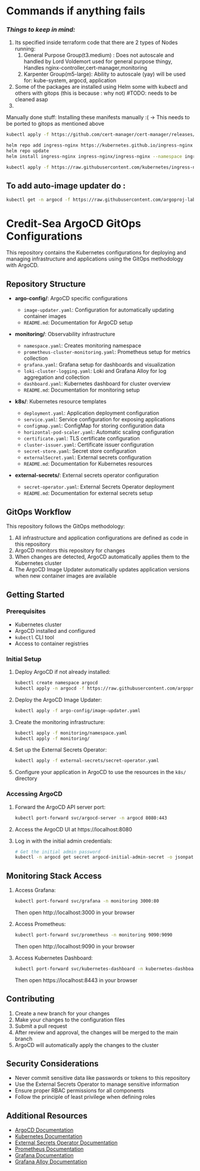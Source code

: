 # Commands if anything fails 

### *Things to keep in mind:*
1. Its specified inside terraform code that there are 2 types of Nodes running: 
    1. General Purpose Group(t3.medium) : Does not autoscale and handled by Lord Voldemort used for general purpose thingy, Handles nginx-controller,cert-manager,monitoring
    2. Karpenter Group(m5-large): Ability to autoscale (yay) will be used for: kube-system, argocd, application
2. Some of the packages are installed using Helm some with kubectl and others with gitops (this is because : why not) #TODO: needs to be cleaned asap
3. 

Manually done stuff: Installing these manifests manually :(  -> This needs to be ported to gitops as mentioned above

```sh
kubectl apply -f https://github.com/cert-manager/cert-manager/releases/download/v1.13.3/cert-manager.yaml
```


```sh
helm repo add ingress-nginx https://kubernetes.github.io/ingress-nginx
helm repo update
helm install ingress-nginx ingress-nginx/ingress-nginx --namespace ingress-nginx --create-namespace
```


```sh
kubectl apply -f https://raw.githubusercontent.com/kubernetes/ingress-nginx/controller-v1.12.1/deploy/static/provider/aws/deploy.yaml
```

## To add auto-image updater do : 

```sh
kubectl get -n argocd -f https://raw.githubusercontent.com/argoproj-labs/argocd-image-updater/stable/manifests/install.yaml
```

# Credit-Sea ArgoCD GitOps Configurations

This repository contains the Kubernetes configurations for deploying and managing infrastructure and applications using the GitOps methodology with ArgoCD.

## Repository Structure

- **argo-config/**: ArgoCD specific configurations
  - `image-updater.yaml`: Configuration for automatically updating container images
  - `README.md`: Documentation for ArgoCD setup

- **monitoring/**: Observability infrastructure
  - `namespace.yaml`: Creates monitoring namespace
  - `prometheus-cluster-monitoring.yaml`: Prometheus setup for metrics collection
  - `grafana.yaml`: Grafana setup for dashboards and visualization
  - `loki-cluster-logging.yaml`: Loki and Grafana Alloy for log aggregation and collection
  - `dashboard.yaml`: Kubernetes dashboard for cluster overview
  - `README.md`: Documentation for monitoring setup

- **k8s/**: Kubernetes resource templates
  - `deployment.yaml`: Application deployment configuration
  - `service.yaml`: Service configuration for exposing applications
  - `configmap.yaml`: ConfigMap for storing configuration data
  - `horizontal-pod-scaler.yaml`: Automatic scaling configuration
  - `certificate.yaml`: TLS certificate configuration
  - `cluster-issuer.yaml`: Certificate issuer configuration
  - `secret-store.yaml`: Secret store configuration
  - `externalSecret.yaml`: External secrets configuration
  - `README.md`: Documentation for Kubernetes resources

- **external-secrets/**: External secrets operator configuration
  - `secret-operator.yaml`: External Secrets Operator deployment
  - `README.md`: Documentation for external secrets setup

## GitOps Workflow

This repository follows the GitOps methodology:

1. All infrastructure and application configurations are defined as code in this repository
2. ArgoCD monitors this repository for changes
3. When changes are detected, ArgoCD automatically applies them to the Kubernetes cluster
4. The ArgoCD Image Updater automatically updates application versions when new container images are available

## Getting Started

### Prerequisites

- Kubernetes cluster
- ArgoCD installed and configured
- `kubectl` CLI tool
- Access to container registries

### Initial Setup

1. Deploy ArgoCD if not already installed:
   ```bash
   kubectl create namespace argocd
   kubectl apply -n argocd -f https://raw.githubusercontent.com/argoproj/argo-cd/stable/manifests/install.yaml
   ```

2. Deploy the ArgoCD Image Updater:
   ```bash
   kubectl apply -f argo-config/image-updater.yaml
   ```

3. Create the monitoring infrastructure:
   ```bash
   kubectl apply -f monitoring/namespace.yaml
   kubectl apply -f monitoring/
   ```

4. Set up the External Secrets Operator:
   ```bash
   kubectl apply -f external-secrets/secret-operator.yaml
   ```

5. Configure your application in ArgoCD to use the resources in the `k8s/` directory

### Accessing ArgoCD

1. Forward the ArgoCD API server port:
   ```bash
   kubectl port-forward svc/argocd-server -n argocd 8080:443
   ```

2. Access the ArgoCD UI at https://localhost:8080

3. Log in with the initial admin credentials:
   ```bash
   # Get the initial admin password
   kubectl -n argocd get secret argocd-initial-admin-secret -o jsonpath="{.data.password}" | base64 -d
   ```

## Monitoring Stack Access

1. Access Grafana:
   ```bash
   kubectl port-forward svc/grafana -n monitoring 3000:80
   ```
   Then open http://localhost:3000 in your browser

2. Access Prometheus:
   ```bash
   kubectl port-forward svc/prometheus -n monitoring 9090:9090
   ```
   Then open http://localhost:9090 in your browser

3. Access Kubernetes Dashboard:
   ```bash
   kubectl port-forward svc/kubernetes-dashboard -n kubernetes-dashboard 8443:443
   ```
   Then open https://localhost:8443 in your browser

## Contributing

1. Create a new branch for your changes
2. Make your changes to the configuration files
3. Submit a pull request
4. After review and approval, the changes will be merged to the main branch
5. ArgoCD will automatically apply the changes to the cluster

## Security Considerations

- Never commit sensitive data like passwords or tokens to this repository
- Use the External Secrets Operator to manage sensitive information
- Ensure proper RBAC permissions for all components
- Follow the principle of least privilege when defining roles

## Additional Resources

- [ArgoCD Documentation](https://argo-cd.readthedocs.io/en/stable/)
- [Kubernetes Documentation](https://kubernetes.io/docs/)
- [External Secrets Operator Documentation](https://external-secrets.io/latest/)
- [Prometheus Documentation](https://prometheus.io/docs/introduction/overview/)
- [Grafana Documentation](https://grafana.com/docs/)
- [Grafana Alloy Documentation](https://grafana.com/docs/alloy/latest/)
